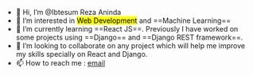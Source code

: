 - 👋 Hi, I’m @Ibtesum Reza Aninda
- 👀 I’m interested in <mark>Web Development</mark> and ==Machine Learning==
- 🌱 I’m currently learning ==React JS==. Previously I have worked on some projects using ==Django== and ==Django REST framework==.
- 💞️ I’m looking to collaborate on any project which will help me improve my skills specially on React and Django.
- 📫 How to reach me : 
[email](aninda7152@gmail.com)

<!---
Ibtesum/Ibtesum is a ✨ special ✨ repository because its `README.md` (this file) appears on your GitHub profile.
You can click the Preview link to take a look at your changes.
--->

